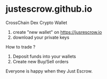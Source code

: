 # justescrow.github.io

CrossChain Dex Crypto Wallet

1. create "new wallet" on https://jusrescrow.io
2. download your private keys

How to trade ?
1. Deposit funds into your wallets
2. Create new Buy/Sell orders

Everyone is happy when they Just Escrow.
